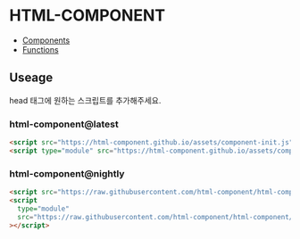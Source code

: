 # HTML-COMPONENT

- [Components](./components.md)
- [Functions](./functions.md)

## Useage

head 태그에 원하는 스크립트를 추가해주세요.

### html-component@latest

```html
<script src="https://html-component.github.io/assets/component-init.js"></script>
<script type="module" src="https://html-component.github.io/assets/component.js"></script>
```

### html-component@nightly

```html
<script src="https://raw.githubusercontent.com/html-component/html-component/main/dist/component-init.js"></script>
<script
  type="module"
  src="https://raw.githubusercontent.com/html-component/html-component/main/dist/component.js"
></script>
```
